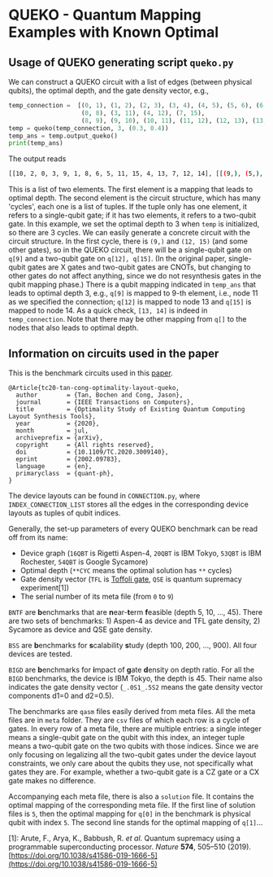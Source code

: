 # QUEKO - Quantum Mapping Examples with Known Optimal

## Usage of QUEKO generating script `queko.py`

We can construct a QUEKO circuit with a list of edges (between physical qubits),
the optimal depth, and the gate density vector, e.g.,
```python
temp_connection =  [(0, 1), (1, 2), (2, 3), (3, 4), (4, 5), (5, 6), (6, 7),
                    (0, 8), (3, 11), (4, 12), (7, 15),
                    (8, 9), (9, 10), (10, 11), (11, 12), (12, 13), (13, 14), (14, 15)]
temp = queko(temp_connection, 3, (0.3, 0.4))
temp_ans = temp.output_queko()
print(temp_ans)
```
The output reads
```bash
[[10, 2, 0, 3, 9, 1, 8, 6, 5, 11, 15, 4, 13, 7, 12, 14], [[(9,), (5,), (8,), (12, 15), (3, 11), (13, 10), (4, 0)], [(8,), (11,), (13,), (1,), (6,), (5,), (10, 15), (4, 0), (3, 9), (14, 12)], [(10,), (15,), (5,), (14,), (2,), (0,), (3, 9), (6, 4)]]]
```
This is a list of two elements. The first element is a mapping that leads to
optimal depth. The second element is the circuit structure, which has many 'cycles',
each one is a list of tuples. If the tuple only has one element, it refers to a
single-qubit gate; if it has two elements, it refers to a two-qubit gate.
In this example, we set the optimal depth to 3 when `temp` is initialized, so there
are 3 cycles. We can easily generate a concrete circuit with the circuit
structure. In the first cycle, there is `(9,)` and `(12, 15)` (and some other gates), so in the QUEKO
circuit, there will be a single-qubit gate on `q[9]` and a two-qubit gate on
`q[12], q[15]`. (In the original paper, single-qubit gates are X gates and
two-qubit gates are CNOTs, but changing to other gates do not affect anything,
since we do not resynthesis gates in the qubit mapping phase.) There is a
qubit mapping indicated in `temp_ans` that leads to optimal depth 3, e.g.,
`q[9]` is mapped to 9-th element, i.e., node 11 as we specified the connection;
`q[12]` is mapped to node 13 and `q[15]` is mapped to node 14. As a quick check,
`[13, 14]` is indeed in `temp_connection`. Note that there may be other mapping
from `q[]` to the nodes that also leads to optimal depth.

## Information on circuits used in the paper
This is the benchmark circuits used in this [paper](https://arxiv.org/abs/2002.09783).
```
@Article{tc20-tan-cong-optimality-layout-queko,
  author        = {Tan, Bochen and Cong, Jason},
  journal       = {IEEE Transactions on Computers},
  title         = {Optimality Study of Existing Quantum Computing Layout Synthesis Tools},
  year          = {2020},
  month         = jul,
  archiveprefix = {arXiv},
  copyright     = {All rights reserved},
  doi           = {10.1109/TC.2020.3009140},
  eprint        = {2002.09783},
  language      = {en},
  primaryclass  = {quant-ph},
}
```

The device layouts can be found in `CONNECTION.py`, where `INDEX_CONNECTION_LIST` stores all the edges in the corresponding device layouts as tuples of qubit indices.

Generally, the set-up parameters of every QUEKO benchmark can be read off from its name:
- Device graph (`16QBT` is Rigetti Aspen-4, `20QBT` is IBM Tokyo, `53QBT` is IBM Rochester, `54QBT` is Google Sycamore)
- Optimal depth (`**CYC` means the optimal solution has `**` cycles)
- Gate density vector (`TFL` is [Toffoli gate](https://en.wikipedia.org/wiki/Toffoli_gate), `QSE` is quantum supremacy experiment[1])
- The serial number of its meta file (from `0` to `9`)

`BNTF` are **b**enchmarks that are **n**ear-**t**erm **f**easible (depth 5, 10, ..., 45). There are two sets of benchmarks: 1) Aspen-4 as device and TFL gate density, 2) Sycamore as device and QSE gate density.

`BSS` are **b**enchmarks for **s**calability **s**tudy (depth 100, 200, ..., 900). All four devices are tested.

`BIGD` are **b**enchmarks for **i**mpact of **g**ate **d**ensity on depth ratio. For all the `BIGD` benchmarks, the device is IBM Tokyo, the depth is 45. Their name also indicates the gate density vector (`_.0S1_.5S2` means the gate density vector components d1=0 and d2=0.5).

The benchmarks are `qasm` files easily derived from meta files. All the meta files are in `meta` folder. They are `csv` files of which each row is a cycle of gates. In every row of a meta file, there are multiple entries: a single integer means a single-qubit gate on the qubit with this index, an integer tuple means a two-qubit gate on the two qubits with those indices. Since we are only focusing on legalizing all the two-qubit gates under the device layout constraints, we only care about the qubits they use, not specifically what gates they are. For example, whether a two-qubit gate is a CZ gate or a CX gate makes no difference.

Accompanying each meta file, there is also a `solution` file. It contains the optimal mapping of the corresponding meta file. If the first line of solution files is `5`, then the optimal mapping for `q[0]` in the benchmark is physical qubit with index `5`. The second line stands for the optimal mapping of `q[1]`...

[1]: Arute, F., Arya, K., Babbush, R. _et al_. Quantum supremacy using a programmable superconducting processor. _Nature_ __574__, 505–510 (2019). [https://doi.org/10.1038/s41586-019-1666-5](https://doi.org/10.1038/s41586-019-1666-5)
